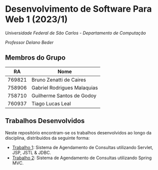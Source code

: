 # Desenvolvimento de Software Para Web 1 (2023/1)

*Universidade Federal de São Carlos - Departamento de Computação*

*Professor Delano Beder*

## Membros do Grupo

| RA     | Nome                      |
| ------ | ------------------------- |
| 769821 | Bruno Zenatti de Caires   |
| 758906 | Gabriel Rodrigues Malaquias |
| 758710 | Guilherme Santos de Godoy |
| 760937 | Tiago Lucas Leal         |

## Trabalhos Desenvolvidos

Neste repositório encontram-se os trabalhos desenvolvidos ao longo da disciplina, distribuídos da seguinte forma:

- [Trabalho 1](https://github.com/gabriel61944307/Web_1/tree/main/consultorio-T1): Sistema de Agendamento de Consultas utilizando Servlet, JSP, JSTL & JDBC.
- [Trabalho 2](https://github.com/gabriel61944307/Web_1/tree/main/consultorio-T2): Sistema de Agendamento de Consultas utilizando Spring MVC.
